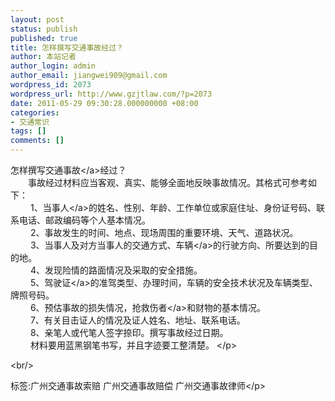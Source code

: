 ```yaml
---
layout: post
status: publish
published: true
title: 怎样撰写交通事故经过？
author: 本站记者
author_login: admin
author_email: jiangwei909@gmail.com
wordpress_id: 2073
wordpress_url: http://www.gzjtlaw.com/?p=2073
date: 2011-05-29 09:30:28.000000000 +08:00
categories:
- 交通常识
tags: []
comments: []
---
```

<p>怎样撰写<a>交通事故<&#47;a>经过？<br>　　事故经过材料应当客观、真实、能够全面地反映事故情况。其格式可参考如下：<br>　　 1、<a>当事人<&#47;a>的姓名、性别、年龄、工作单位或家庭住址、身份证号码、联系电话、邮政编码等个人基本情况。<br>　　 2、事故发生的时间、地点、现场周围的重要环境、天气、道路状况。<br>　　 3、当事人及对方当事人的交通方式、<a>车辆<&#47;a>的行驶方向、所要达到的目的地。<br>　　 4、发现险情的路面情况及采取的安全措施。<br>　　 5、<a>驾驶证<&#47;a>的准驾类型、办理时间，车辆的安全技术状况及车辆类型、牌照号码。<br>　　 6、预估事故的损失情况，<a>抢救伤者<&#47;a>和财物的基本情况。<br>　　 7、有关目击证人的情况及证人姓名、地址、联系电话。<br>　　 8、亲笔人或代笔人签字捺印。撰写事故经过日期。<br>　　 材料要用蓝黑钢笔书写，并且字迹要工整清楚。 <&#47;p><br&#47;><p>标签:广州交通事故索赔 广州交通事故赔偿 广州交通事故律师<&#47;p>
